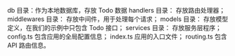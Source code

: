 
db          目录：作为本地数据库，存放 Todo 数据
handlers    目录： 存放路由处理器；
middlewares 目录： 存放中间件，用于处理每个请求；
models      目录： 存放模型定义，在我们的示例中只包含 Todo 接口；
services    目录： 存放服务层程序；
config.ts   包含应用的全局配置信息；
index.ts    应用的入口文件；
routing.ts  包含 API 路由信息。
